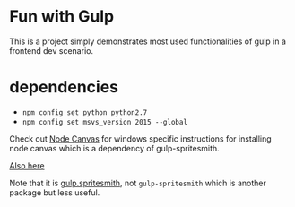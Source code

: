 Fun with Gulp
=============

This is a project simply demonstrates most used functionalities of gulp in a frontend dev scenario.

# dependencies

* `npm config set python python2.7`
* `npm config set msvs_version 2015 --global`

Check out [Node Canvas](https://github.com/Automattic/node-canvas) for windows specific instructions for installing node canvas which is a dependency of gulp-spritesmith.

[Also here](https://github.com/Automattic/node-canvas/issues/619)

Note that it is [gulp.spritesmith](https://www.npmjs.com/package/gulp.spritesmith), not `gulp-spritesmith` which is another package but less useful.


